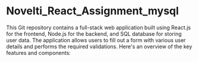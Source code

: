 # Novelti_React_Assignment_mysql
This Git repository contains a full-stack web application built using React.js for the frontend, Node.js for the backend, and SQL database for storing user data. The application allows users to fill out a form with various user details and performs the required validations. Here's an overview of the key features and components:
